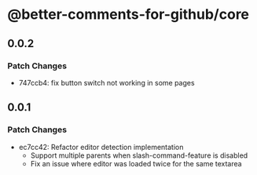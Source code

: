 # @better-comments-for-github/core

## 0.0.2

### Patch Changes

- 747ccb4: fix button switch not working in some pages

## 0.0.1

### Patch Changes

- ec7cc42: Refactor editor detection implementation
  - Support multiple parents when slash-command-feature is disabled
  - Fix an issue where editor was loaded twice for the same textarea
